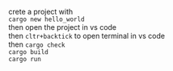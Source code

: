 crete a project with  
         `cargo new hello_world`  
then open the project in vs code  
then `cltr+backtick` to open terminal in vs code  
then
      `cargo check`     
      `cargo build`  
      `cargo run`  


